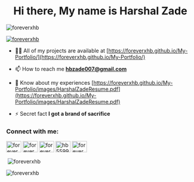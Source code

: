 <h1 align="center">Hi there, My name is Harshal Zade</h1>
<p align="left"> <img src="https://komarev.com/ghpvc/?username=foreverxhb&label=Profile%20views&color=0e75b6&style=flat" alt="foreverxhb" /> </p>

<p align="left"> <a href="https://github.com/ryo-ma/github-profile-trophy"><img src="https://github-profile-trophy.vercel.app/?username=foreverxhb" alt="foreverxhb" /></a> </p>

- 👨‍💻 All of my projects are available at [https://foreverxhb.github.io/My-Portfolio/](https://foreverxhb.github.io/My-Portfolio/)

- 📫 How to reach me **hbzade007@gmail.com**

- 📄 Know about my experiences [https://foreverxhb.github.io/My-Portfolio/images/HarshalZadeResume.pdf](https://foreverxhb.github.io/My-Portfolio/images/HarshalZadeResume.pdf)

- ⚡ Secret fact **I got a brand of sacrifice**

<h3 align="left">Connect with me:</h3>
<p align="left">
<a href="https://linkedin.com/in/foreverxhb" target="blank"><img align="center" src="https://raw.githubusercontent.com/rahuldkjain/github-profile-readme-generator/master/src/images/icons/Social/linked-in-alt.svg" alt="foreverxhb" height="30" width="40" /></a>
<a href="https://twitter.com/foreverxhb" target="blank"><img align="center" src="https://raw.githubusercontent.com/rahuldkjain/github-profile-readme-generator/master/src/images/icons/Social/twitter.svg" alt="foreverxhb" height="30" width="40" /></a>
<a href="https://instagram.com/foreverxhb" target="blank"><img align="center" src="https://raw.githubusercontent.com/rahuldkjain/github-profile-readme-generator/master/src/images/icons/Social/instagram.svg" alt="foreverxhb" height="30" width="40" /></a>
<a href="https://discord.gg/hb5599" target="blank"><img align="center" src="https://raw.githubusercontent.com/rahuldkjain/github-profile-readme-generator/master/src/images/icons/Social/discord.svg" alt="hb5599" height="30" width="40" /></a> 
<a href="[https://telegram.com/in/foreverxhb](https://t.me/foreverxhb)" target="blank"><img align="center" src="https://raw.githubusercontent.com/rahuldkjain/github-profile-readme-generator/master/src/images/icons/Social/linked-in-alt.svg" alt="foreverxhb" height="30" width="40" /></a>
</p>

<p>&nbsp;<img align="center" src="https://github-readme-stats.vercel.app/api?username=foreverxhb&show_icons=true&locale=en" alt="foreverxhb" /></p>

<p><img align="center" src="https://github-readme-streak-stats.herokuapp.com/?user=foreverxhb&" alt="foreverxhb" /></p>
